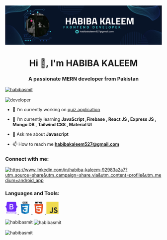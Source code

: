 ![LOGO](https://github.com/habibasmit/habibasmit/blob/main/Navy%20Blue%20Geometric%20Technology%20LinkedIn%20Banner.png)
<h1 align="center">Hi 👋, I'm HABIBA KALEEM</h1>
<h3 align="center">A passionate MERN developer from Pakistan</h3>
<p align="left"> <a href="https://github.com/ryo-ma/github-profile-trophy"><img src="https://github-profile-trophy.vercel.app/?username=habibasmit" alt="habibasmit" /></a> </p>

<img align="center" alt="developer" width="400" src="https://sysdig.com/wp-content/uploads/BlogImages-DevelopersFatige-featured-v3.gif" />

- 🔭 I’m currently working on [quiz application](https://quizapplicationjavascript000000000000.netlify.app/)

- 🌱 I’m currently learning **JavaScript ,Firebase , React JS , Express JS , Mongo DB , Tailwind CSS , Material UI**

- 💬 Ask me about **Javascript**

- 📫 How to reach me **habibakaleem527@gmail.com**

<h3 align="left">Connect with me:</h3>
<p align="left">
<a href="https://linkedin.com/in/https://www.linkedin.com/in/habiba-kaleem-92983a2a7?utm_source=share&utm_campaign=share_via&utm_content=profile&utm_medium=android_app" target="blank"><img align="center" src="https://raw.githubusercontent.com/rahuldkjain/github-profile-readme-generator/master/src/images/icons/Social/linked-in-alt.svg" alt="https://www.linkedin.com/in/habiba-kaleem-92983a2a7?utm_source=share&utm_campaign=share_via&utm_content=profile&utm_medium=android_app" height="30" width="40" /></a>
</p>

<h3 align="left">Languages and Tools:</h3>
<p align="left"> <a href="https://getbootstrap.com" target="_blank" rel="noreferrer"> <img src="https://raw.githubusercontent.com/devicons/devicon/master/icons/bootstrap/bootstrap-plain-wordmark.svg" alt="bootstrap" width="40" height="40"/> </a> <a href="https://www.w3schools.com/css/" target="_blank" rel="noreferrer"> <img src="https://raw.githubusercontent.com/devicons/devicon/master/icons/css3/css3-original-wordmark.svg" alt="css3" width="40" height="40"/> </a> <a href="https://www.w3.org/html/" target="_blank" rel="noreferrer"> <img src="https://raw.githubusercontent.com/devicons/devicon/master/icons/html5/html5-original-wordmark.svg" alt="html5" width="40" height="40"/> </a> <a href="https://developer.mozilla.org/en-US/docs/Web/JavaScript" target="_blank" rel="noreferrer"> <img src="https://raw.githubusercontent.com/devicons/devicon/master/icons/javascript/javascript-original.svg" alt="javascript" width="40" height="40"/> </a> </p>

<p><img align="left" src="https://github-readme-stats.vercel.app/api/top-langs?username=habibasmit&show_icons=true&locale=en&layout=compact" alt="habibasmit" /></p>

<p>&nbsp;<img align="center" src="https://github-readme-stats.vercel.app/api?username=habibasmit&show_icons=true&locale=en" alt="habibasmit" /></p>

<p><img align="center" src="https://github-readme-streak-stats.herokuapp.com/?user=habibasmit&" alt="habibasmit" /></p>
